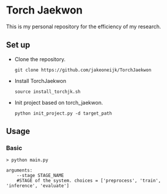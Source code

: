 # Torch Jaekwon
This is my personal repository for the efficiency of my research.

## Set up
* Clone the repository.
    ```
    git clone https://github.com/jakeoneijk/TorchJaekwon
    ```

* Install TorchJaekwon
    ```
    source install_torchjk.sh
    ```

* Init project based on torch_jaekwon.
    ```
    python init_project.py -d target_path
    ```

## Usage
### Basic
```shell
> python main.py

arguments:
    --stage STAGE_NAME
    #STAGE of the system. choices = ['preprocess', 'train', 'inference', 'evaluate']
```

